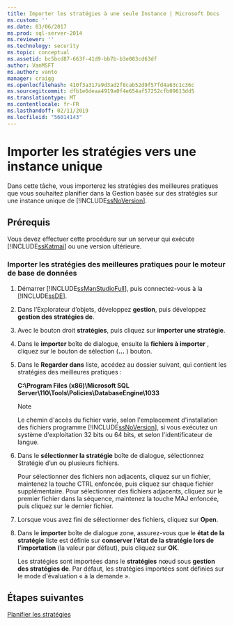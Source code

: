 ```yaml
---
title: Importer les stratégies à une seule Instance | Microsoft Docs
ms.custom: ''
ms.date: 03/06/2017
ms.prod: sql-server-2014
ms.reviewer: ''
ms.technology: security
ms.topic: conceptual
ms.assetid: bc5bcd87-663f-41d9-bb7b-b3e083cd63df
author: VanMSFT
ms.author: vanto
manager: craigg
ms.openlocfilehash: 410f3a317a9d3ad2f8cab52d9f57fd4a63c1c36c
ms.sourcegitcommit: dfb1e6deaa4919a0f4e654af57252cfb09613dd5
ms.translationtype: MT
ms.contentlocale: fr-FR
ms.lasthandoff: 02/11/2019
ms.locfileid: "56014143"
---
```

# <a name="import-the-policies-to-a-single-instance"></a>Importer les stratégies vers une instance unique
  Dans cette tâche, vous importerez les stratégies des meilleures pratiques que vous souhaitez planifier dans la Gestion basée sur des stratégies sur une instance unique de [!INCLUDE[ssNoVersion](../includes/ssnoversion-md.md)].  
  
## <a name="prerequisites"></a>Prérequis  
 Vous devez effectuer cette procédure sur un serveur qui exécute [!INCLUDE[ssKatmai](../includes/sskatmai-md.md)] ou une version ultérieure.  
  
### <a name="import-the-best-practices-policies-for-the-database-engine"></a>Importer les stratégies des meilleures pratiques pour le moteur de base de données  
  
1.  Démarrer [!INCLUDE[ssManStudioFull](../includes/ssmanstudiofull-md.md)], puis connectez-vous à la [!INCLUDE[ssDE](../includes/ssde-md.md)].  
  
2.  Dans l’Explorateur d’objets, développez **gestion**, puis développez **gestion des stratégies de**.  
  
3.  Avec le bouton droit **stratégies**, puis cliquez sur **importer une stratégie**.  
  
4.  Dans le **importer** boîte de dialogue, ensuite la **fichiers à importer** , cliquez sur le bouton de sélection (**...** ) bouton.  
  
5.  Dans le **Regarder dans** liste, accédez au dossier suivant, qui contient les stratégies des meilleures pratiques :  
  
     **C:\Program Files (x86)\Microsoft SQL Server\110\Tools\Policies\DatabaseEngine\1033**  
  
    > [!NOTE]  
    >  Le chemin d'accès du fichier varie, selon l'emplacement d'installation des fichiers programme [!INCLUDE[ssNoVersion](../includes/ssnoversion-md.md)], si vous exécutez un système d'exploitation 32 bits ou 64 bits, et selon l'identificateur de langue.  
  
6.  Dans le **sélectionner la stratégie** boîte de dialogue, sélectionnez Stratégie d’un ou plusieurs fichiers.  
  
     Pour sélectionner des fichiers non adjacents, cliquez sur un fichier, maintenez la touche CTRL enfoncée, puis cliquez sur chaque fichier supplémentaire. Pour sélectionner des fichiers adjacents, cliquez sur le premier fichier dans la séquence, maintenez la touche MAJ enfoncée, puis cliquez sur le dernier fichier.  
  
7.  Lorsque vous avez fini de sélectionner des fichiers, cliquez sur **Open**.  
  
8.  Dans le **importer** boîte de dialogue zone, assurez-vous que le **état de la stratégie** liste est définie sur **conserver l’état de la stratégie lors de l’importation** (la valeur par défaut), puis cliquez sur **OK**.  
  
     Les stratégies sont importées dans le **stratégies** nœud sous **gestion des stratégies de**. Par défaut, les stratégies importées sont définies sur le mode d'évaluation « à la demande ».  
  
## <a name="next-steps"></a>Étapes suivantes  
 [Planifier les stratégies](../../2014/tutorials/schedule-the-policies.md)  
  
  
